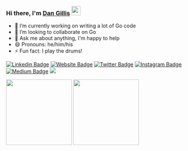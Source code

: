 ### Hi there, I'm <a href="https://dangillis.dev/" target="_blank">Dan Gillis</a> <img src="https://media.giphy.com/media/hvRJCLFzcasrR4ia7z/giphy.gif" width="25px">

- 🔭 I’m currently working on writing a lot of Go code
- 👯 I’m looking to collaborate on Go 
- 💬 Ask me about anything, I'm happy to help
- 😄 Pronouns: he/him/his
- ⚡ Fun fact: I play the drums!


[![Linkedin Badge](https://img.shields.io/badge/-LinkedIn-0e76a8?style=flat-square&logo=Linkedin&logoColor=white)](https://www.linkedin.com/in/dagillis)
[![Website Badge](https://img.shields.io/badge/Website-3b5998?style=flat-square&logo=google-chrome&logoColor=white)](https://dangillis.dev/)
[![Twitter Badge](https://img.shields.io/badge/-Twitter-00acee?style=flat-square&logo=Twitter&logoColor=white)](https://twitter.com/Gilcrestian)
[![Instagram Badge](https://img.shields.io/badge/-Instagram-e4405f?style=flat-square&logo=Instagram&logoColor=white)](https://www.instagram.com/g.ilcrest/)
[![Medium Badge](https://img.shields.io/badge/medium-%2312100E.svg?&style=for-square&logo=medium&logoColor=white)](https://gilcrestian.medium.com/)
![](https://visitor-badge.glitch.me/badge?page_id=gilcrest.gilcrest)

<p>
  <img height="180em" src="https://github-readme-stats.vercel.app/api?username=gilcrest&show_icons=true&hide_border=true&&count_private=true&include_all_commits=true" />
  <img height="180em" src="https://github-readme-stats.vercel.app/api/top-langs/?username=gilcrest&show_icons=true&hide_border=true&layout=compact&langs_count=8"/>
</p>


